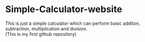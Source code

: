 # Simple-Calculator-website
This is just a simple calculator which can perform basic additon, subtraction, multiplication and division.
<br>
(This is my first github repository)
